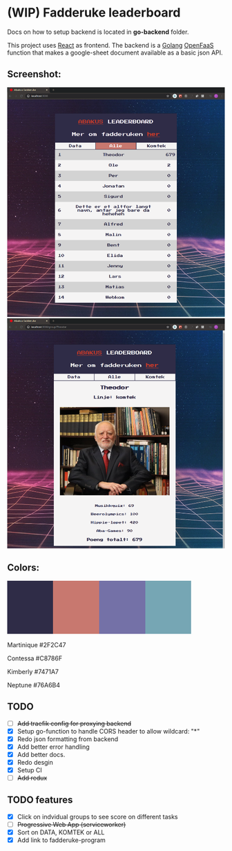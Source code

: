 # (WIP) Fadderuke leaderboard

Docs on how to setup backend is located in **go-backend** folder.

This project uses [React](https://github.com/facebook/react) as frontend. The backend is a [Golang](https://golang.org/) [OpenFaaS](https://github.com/openfaas/faas) function that makes a google-sheet document available as a basic json API.

## Screenshot:

![](sc_page.png)
![](sc_group.png)

## Colors:

![](colors.png)

Martinique #2F2C47

Contessa #C8786F

Kimberly #7471A7

Neptune #76A6B4

## TODO

- [ ] <s>Add traefik config for proxying backend</s>
- [x] Setup go-function to handle CORS header to allow wildcard: "\*"
- [x] Redo json formatting from backend
- [x] Add better error handling
- [x] Add better docs.
- [x] Redo desgin
- [x] Setup CI
- [ ] <s>Add redux</s>

## TODO features

- [x] Click on indvidual groups to see score on different tasks
- [ ] <s>Progressive Web App (serviceworker)</s>
- [x] Sort on DATA, KOMTEK or ALL
- [x] Add link to fadderuke-program
